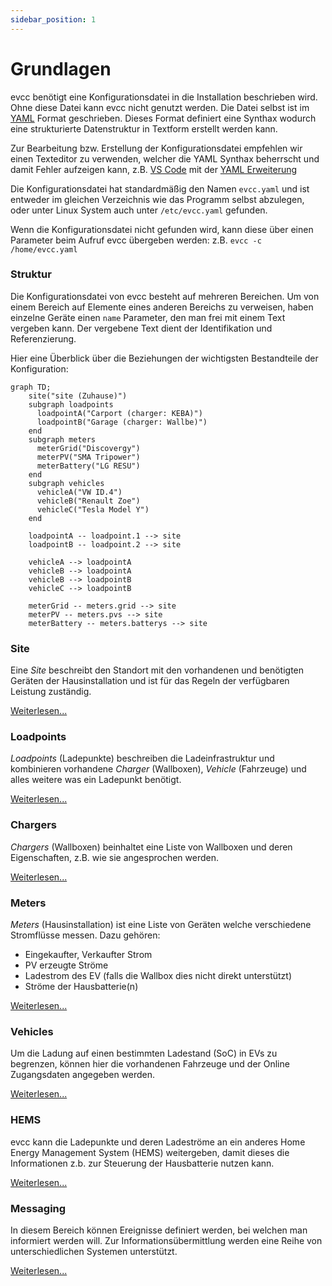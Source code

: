 ```yaml
---
sidebar_position: 1
---
```


# Grundlagen

evcc benötigt eine Konfigurationsdatei in die Installation beschrieben wird. Ohne diese Datei kann evcc nicht genutzt werden. Die Datei selbst ist im [YAML](https://de.wikipedia.org/wiki/YAML) Format geschrieben. Dieses Format definiert eine Synthax wodurch eine strukturierte Datenstruktur in Textform erstellt werden kann.

Zur Bearbeitung bzw. Erstellung der Konfigurationsdatei empfehlen wir einen Texteditor zu verwenden, welcher die YAML Synthax beherrscht und damit Fehler aufzeigen kann, z.B. [VS Code](https://code.visualstudio.com) mit der [YAML Erweiterung](https://marketplace.visualstudio.com/items?itemName=redhat.vscode-yaml)

Die Konfigurationsdatei hat standardmäßig den Namen `evcc.yaml` und ist entweder im gleichen Verzeichnis wie das Programm selbst abzulegen, oder unter Linux System auch unter `/etc/evcc.yaml` gefunden.

Wenn die Konfigurationsdatei nicht gefunden wird, kann diese über einen Parameter beim Aufruf evcc übergeben werden: z.B. `evcc -c /home/evcc.yaml`

### Struktur

Die Konfigurationsdatei von evcc besteht auf mehreren Bereichen. Um von einem Bereich auf Elemente eines anderen Bereichs zu verweisen, haben einzelne Geräte einen `name` Parameter, den man frei mit einem Text vergeben kann. Der vergebene Text dient der Identifikation und Referenzierung.

Hier eine Überblick über die Beziehungen der wichtigsten Bestandteile der Konfiguration:

```mermaid
graph TD;
    site("site (Zuhause)")
    subgraph loadpoints
      loadpointA("Carport (charger: KEBA)")
      loadpointB("Garage (charger: Wallbe)")
    end
    subgraph meters
      meterGrid("Discovergy")
      meterPV("SMA Tripower")
      meterBattery("LG RESU")
    end
    subgraph vehicles
      vehicleA("VW ID.4")
      vehicleB("Renault Zoe")
      vehicleC("Tesla Model Y")
    end

    loadpointA -- loadpoint.1 --> site
    loadpointB -- loadpoint.2 --> site

    vehicleA --> loadpointA
    vehicleB --> loadpointA
    vehicleB --> loadpointB
    vehicleC --> loadpointB

    meterGrid -- meters.grid --> site
    meterPV -- meters.pvs --> site
    meterBattery -- meters.batterys --> site

```

### Site

Eine _Site_ beschreibt den Standort mit den vorhandenen und benötigten Geräten der Hausinstallation und ist für das Regeln der verfügbaren Leistung zuständig.

[Weiterlesen...](site)

### Loadpoints

_Loadpoints_ (Ladepunkte) beschreiben die Ladeinfrastruktur und kombinieren vorhandene _Charger_ (Wallboxen), _Vehicle_ (Fahrzeuge) und alles weitere was ein Ladepunkt benötigt.

[Weiterlesen...](loadpoints)

### Chargers

_Chargers_ (Wallboxen) beinhaltet eine Liste von Wallboxen und deren Eigenschaften, z.B. wie sie angesprochen werden.

[Weiterlesen...](chargers)

### Meters

_Meters_ (Hausinstallation) ist eine Liste von Geräten welche verschiedene Stromflüsse messen. Dazu gehören:

- Eingekaufter, Verkaufter Strom
- PV erzeugte Ströme
- Ladestrom des EV (falls die Wallbox dies nicht direkt unterstützt)
- Ströme der Hausbatterie(n)

[Weiterlesen...](meters)

### Vehicles

Um die Ladung auf einen bestimmten Ladestand (SoC) in EVs zu begrenzen, können hier die vorhandenen Fahrzeuge und der Online Zugangsdaten angegeben werden.

[Weiterlesen...](vehicles)

### HEMS

evcc kann die Ladepunkte und deren Ladeströme an ein anderes Home Energy Management System (HEMS) weitergeben, damit dieses die Informationen z.b. zur Steuerung der Hausbatterie nutzen kann.

[Weiterlesen...](hems)

### Messaging

In diesem Bereich können Ereignisse definiert werden, bei welchen man informiert werden will. Zur Informationsübermittlung werden eine Reihe von unterschiedlichen Systemen unterstützt.

[Weiterlesen...](messaging)
